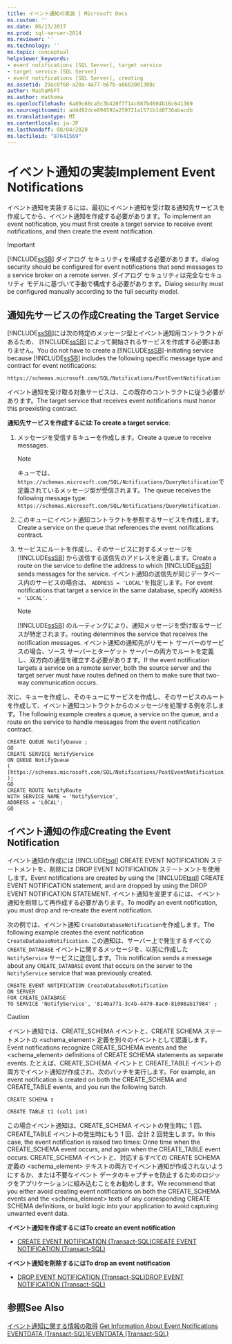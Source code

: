 ```yaml
---
title: イベント通知の実装 | Microsoft Docs
ms.custom: ''
ms.date: 06/13/2017
ms.prod: sql-server-2014
ms.reviewer: ''
ms.technology: ''
ms.topic: conceptual
helpviewer_keywords:
- event notifications [SQL Server], target service
- target service [SQL Server]
- event notifications [SQL Server], creating
ms.assetid: 29ac8f68-a28a-4a77-b67b-a8663001308c
author: MashaMSFT
ms.author: mathoma
ms.openlocfilehash: 6a89c66ca5c3b420fff14c087bd604b16c641369
ms.sourcegitcommit: ad4d92dce894592a259721a1571b1d8736abacdb
ms.translationtype: MT
ms.contentlocale: ja-JP
ms.lasthandoff: 08/04/2020
ms.locfileid: "87641569"
---
```

# <a name="implement-event-notifications"></a><span data-ttu-id="943cc-102">イベント通知の実装</span><span class="sxs-lookup"><span data-stu-id="943cc-102">Implement Event Notifications</span></span>
  <span data-ttu-id="943cc-103">イベント通知を実装するには、最初にイベント通知を受け取る通知先サービスを作成してから、イベント通知を作成する必要があります。</span><span class="sxs-lookup"><span data-stu-id="943cc-103">To implement an event notification, you must first create a target service to receive event notifications, and then create the event notification.</span></span>  
  
> [!IMPORTANT]  
>  [!INCLUDE[ssSB](../../includes/sssb-md.md)] <span data-ttu-id="943cc-104">ダイアログ セキュリティを構成する必要があります。</span><span class="sxs-lookup"><span data-stu-id="943cc-104">dialog security should be configured for event notifications that send messages to a service broker on a remote server.</span></span> <span data-ttu-id="943cc-105">ダイアログ セキュリティは完全なセキュリティ モデルに基づいて手動で構成する必要があります。</span><span class="sxs-lookup"><span data-stu-id="943cc-105">Dialog security must be configured manually according to the full security model.</span></span>  
  
## <a name="creating-the-target-service"></a><span data-ttu-id="943cc-106">通知先サービスの作成</span><span class="sxs-lookup"><span data-stu-id="943cc-106">Creating the Target Service</span></span>  
 <span data-ttu-id="943cc-107">[!INCLUDE[ssSB](../../includes/sssb-md.md)]には次の特定のメッセージ型とイベント通知用コントラクトがあるため、 [!INCLUDE[ssSB](../../includes/sssb-md.md)] によって開始されるサービスを作成する必要はありません。</span><span class="sxs-lookup"><span data-stu-id="943cc-107">You do not have to create a [!INCLUDE[ssSB](../../includes/sssb-md.md)]-initiating service because [!INCLUDE[ssSB](../../includes/sssb-md.md)] includes the following specific message type and contract for event notifications:</span></span>  
  
```  
https://schemas.microsoft.com/SQL/Notifications/PostEventNotification  
```  
  
 <span data-ttu-id="943cc-108">イベント通知を受け取る対象サービスは、この既存のコントラクトに従う必要があります。</span><span class="sxs-lookup"><span data-stu-id="943cc-108">The target service that receives event notifications must honor this preexisting contract.</span></span>  
  
 <span data-ttu-id="943cc-109">**通知先サービスを作成するには**:</span><span class="sxs-lookup"><span data-stu-id="943cc-109">**To create a target service**:</span></span>  
  
1.  <span data-ttu-id="943cc-110">メッセージを受信するキューを作成します。</span><span class="sxs-lookup"><span data-stu-id="943cc-110">Create a queue to receive messages.</span></span>  
  
    > [!NOTE]  
    >  <span data-ttu-id="943cc-111">キューでは、 `https://schemas.microsoft.com/SQL/Notifications/QueryNotification`で定義されているメッセージ型が受信されます。</span><span class="sxs-lookup"><span data-stu-id="943cc-111">The queue receives the following message type: `https://schemas.microsoft.com/SQL/Notifications/QueryNotification`.</span></span>  
  
2.  <span data-ttu-id="943cc-112">このキューにイベント通知コントラクトを参照するサービスを作成します。</span><span class="sxs-lookup"><span data-stu-id="943cc-112">Create a service on the queue that references the event notifications contract.</span></span>  
  
3.  <span data-ttu-id="943cc-113">サービスにルートを作成し、そのサービスに対するメッセージを [!INCLUDE[ssSB](../../includes/sssb-md.md)] から送信する送信先のアドレスを定義します。</span><span class="sxs-lookup"><span data-stu-id="943cc-113">Create a route on the service to define the address to which [!INCLUDE[ssSB](../../includes/sssb-md.md)] sends messages for the service.</span></span> <span data-ttu-id="943cc-114">イベント通知の送信先が同じデータベース内のサービスの場合は、 `ADDRESS = 'LOCAL'`を指定します。</span><span class="sxs-lookup"><span data-stu-id="943cc-114">For event notifications that target a service in the same database, specify `ADDRESS = 'LOCAL'`.</span></span>  
  
    > [!NOTE]  
    >  [!INCLUDE[ssSB](../../includes/sssb-md.md)] <span data-ttu-id="943cc-115">のルーティングにより、通知メッセージを受け取るサービスが特定されます。</span><span class="sxs-lookup"><span data-stu-id="943cc-115">routing determines the service that receives the notification messages.</span></span> <span data-ttu-id="943cc-116">イベント通知の通知先がリモート サーバーのサービスの場合、ソース サーバーとターゲット サーバーの両方でルートを定義し、双方向の通信を確立する必要があります。</span><span class="sxs-lookup"><span data-stu-id="943cc-116">If the event notification targets a service on a remote server, both the source server and the target server must have routes defined on them to make sure that two-way communication occurs.</span></span>  
  
 <span data-ttu-id="943cc-117">次に、キューを作成し、そのキューにサービスを作成し、そのサービスのルートを作成して、イベント通知コントラクトからのメッセージを処理する例を示します。</span><span class="sxs-lookup"><span data-stu-id="943cc-117">The following example creates a queue, a service on the queue, and a route on the service to handle messages from the event notification contract.</span></span>  
  
```  
CREATE QUEUE NotifyQueue ;  
GO  
CREATE SERVICE NotifyService  
ON QUEUE NotifyQueue  
(  
[https://schemas.microsoft.com/SQL/Notifications/PostEventNotification]  
);  
GO  
CREATE ROUTE NotifyRoute  
WITH SERVICE_NAME = 'NotifyService',  
ADDRESS = 'LOCAL';  
GO  
```  
  
## <a name="creating-the-event-notification"></a><span data-ttu-id="943cc-118">イベント通知の作成</span><span class="sxs-lookup"><span data-stu-id="943cc-118">Creating the Event Notification</span></span>  
 <span data-ttu-id="943cc-119">イベント通知の作成には [!INCLUDE[tsql](../../includes/tsql-md.md)] CREATE EVENT NOTIFICATION ステートメントを、削除には DROP EVENT NOTIFICATION ステートメントを使用します。</span><span class="sxs-lookup"><span data-stu-id="943cc-119">Event notifications are created by using the [!INCLUDE[tsql](../../includes/tsql-md.md)] CREATE EVENT NOTIFICATION statement, and are dropped by using the DROP EVENT NOTIFICATION STATEMENT.</span></span> <span data-ttu-id="943cc-120">イベント通知を変更するには、イベント通知を削除して再作成する必要があります。</span><span class="sxs-lookup"><span data-stu-id="943cc-120">To modify an event notification, you must drop and re-create the event notification.</span></span>  
  
 <span data-ttu-id="943cc-121">次の例では、イベント通知 `CreateDatabaseNotification`を作成します。</span><span class="sxs-lookup"><span data-stu-id="943cc-121">The following example creates the event notification `CreateDatabaseNotification`.</span></span> <span data-ttu-id="943cc-122">この通知は、サーバー上で発生するすべての `CREATE_DATABASE` イベントに関するメッセージを、以前に作成した `NotifyService` サービスに送信します。</span><span class="sxs-lookup"><span data-stu-id="943cc-122">This notification sends a message about any `CREATE_DATABASE` event that occurs on the server to the `NotifyService` service that was previously created.</span></span>  
  
```  
CREATE EVENT NOTIFICATION CreateDatabaseNotification  
ON SERVER  
FOR CREATE_DATABASE  
TO SERVICE 'NotifyService', '8140a771-3c4b-4479-8ac0-81008ab17984' ;  
```  
  
> [!CAUTION]  
>  <span data-ttu-id="943cc-123">イベント通知では、CREATE_SCHEMA イベントと、CREATE SCHEMA ステートメントの <schema_element> 定義を別々のイベントとして認識します。</span><span class="sxs-lookup"><span data-stu-id="943cc-123">Event notifications recognize CREATE_SCHEMA events and the <schema_element> definitions of CREATE SCHEMA statements as separate events.</span></span> <span data-ttu-id="943cc-124">たとえば、CREATE_SCHEMA イベントと CREATE_TABLE イベントの両方でイベント通知が作成され、次のバッチを実行します。</span><span class="sxs-lookup"><span data-stu-id="943cc-124">For example, an event notification is created on both the CREATE_SCHEMA and CREATE_TABLE events, and you run the following batch.</span></span>  
>   
>  `CREATE SCHEMA s`  
>   
>  `CREATE TABLE t1 (col1 int)`  
>   
>  <span data-ttu-id="943cc-125">この場合イベント通知は、CREATE_SCHEMA イベントの発生時に 1 回、CREATE_TABLE イベントの発生時にもう 1 回、合計 2 回発生します。</span><span class="sxs-lookup"><span data-stu-id="943cc-125">In this case, the event notification is raised two times: Onne time when the CREATE_SCHEMA event occurs, and again when the CREATE_TABLE event occurs.</span></span> <span data-ttu-id="943cc-126">CREATE_SCHEMA イベントと、対応するすべての CREATE SCHEMA 定義の <schema_element> テキストの両方でイベント通知が作成されないようにするか、または不要なイベント データのキャプチャを防止するためのロジックをアプリケーションに組み込むことをお勧めします。</span><span class="sxs-lookup"><span data-stu-id="943cc-126">We recommend that you either avoid creating event notifications on both the CREATE_SCHEMA events and the <schema_element> texts of any corresponding CREATE SCHEMA definitions, or build logic into your application to avoid capturing unwanted event data.</span></span>  
  
 <span data-ttu-id="943cc-127">**イベント通知を作成するには**</span><span class="sxs-lookup"><span data-stu-id="943cc-127">**To create an event notification**</span></span>  
  
-   [<span data-ttu-id="943cc-128">CREATE EVENT NOTIFICATION &#40;Transact-SQL&#41;</span><span class="sxs-lookup"><span data-stu-id="943cc-128">CREATE EVENT NOTIFICATION &#40;Transact-SQL&#41;</span></span>](/sql/t-sql/statements/create-event-notification-transact-sql)  
  
 <span data-ttu-id="943cc-129">**イベント通知を削除するには**</span><span class="sxs-lookup"><span data-stu-id="943cc-129">**To drop an event notification**</span></span>  
  
-   [<span data-ttu-id="943cc-130">DROP EVENT NOTIFICATION &#40;Transact-SQL&#41;</span><span class="sxs-lookup"><span data-stu-id="943cc-130">DROP EVENT NOTIFICATION &#40;Transact-SQL&#41;</span></span>](/sql/t-sql/statements/drop-event-notification-transact-sql)  
  
## <a name="see-also"></a><span data-ttu-id="943cc-131">参照</span><span class="sxs-lookup"><span data-stu-id="943cc-131">See Also</span></span>  
 <span data-ttu-id="943cc-132">[イベント通知に関する情報の取得](event-notifications.md) </span><span class="sxs-lookup"><span data-stu-id="943cc-132">[Get Information About Event Notifications](event-notifications.md) </span></span>  
 [<span data-ttu-id="943cc-133">EVENTDATA &#40;Transact-SQL&#41;</span><span class="sxs-lookup"><span data-stu-id="943cc-133">EVENTDATA &#40;Transact-SQL&#41;</span></span>](/sql/t-sql/functions/eventdata-transact-sql)  
  
  
